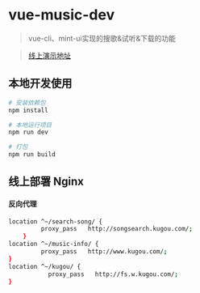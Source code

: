 # vue-music-dev

> vue-cli、mint-ui实现的搜歌&试听&下载的功能

> [线上演示地址](http://music.hezhizheng.com/#/search)

## 本地开发使用
``` bash
# 安装依赖包
npm install

# 本地运行项目
npm run dev

# 打包
npm run build

```
## 线上部署 Nginx
#### 反向代理
``` bash
location ^~/search-song/ {
         proxy_pass   http://songsearch.kugou.com/;
    }
location ^~/music-info/ {
         proxy_pass   http://www.kugou.com/;
}
location ^~/kugou/ {
	       proxy_pass   http://fs.w.kugou.com/;
}
```
